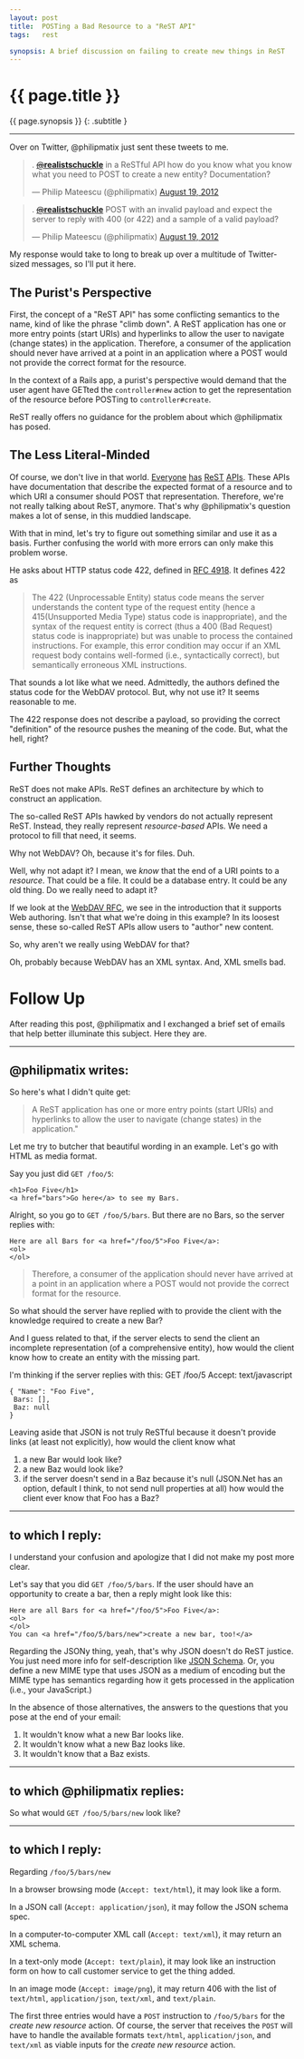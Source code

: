 ```yaml
---
layout: post
title:  POSTing a Bad Resource to a "ReST API"
tags:   rest

synopsis: A brief discussion on failing to create new things in ReST
---
```


# {{ page.title }}

{{ page.synopsis }}
{: .subtitle }

-----

Over on Twitter, @philipmatix just sent these tweets to me.

<blockquote class="twitter-tweet"><p>. <a href="https://twitter.com/realistschuckle"><s>@</s><b>realistschuckle</b></a> in a ReSTful API how do you know what you know what you need to POST to create a new entity? Documentation?</p>&mdash; Philip Mateescu (@philipmatix) <a href="https://twitter.com/philipmatix/status/237190399343611904" data-datetime="2012-08-19T14:12:52+00:00">August 19, 2012</a></blockquote>
<blockquote class="twitter-tweet"><p>. <a href="https://twitter.com/realistschuckle"><s>@</s><b>realistschuckle</b></a> POST with an invalid payload and expect the server to reply with 400 (or 422) and a sample of a valid payload?</p>&mdash; Philip Mateescu (@philipmatix) <a href="https://twitter.com/philipmatix/status/237191286128513024" data-datetime="2012-08-19T14:16:24+00:00">August 19, 2012</a></blockquote>

My response would take to long to break up over a multitude of Twitter-sized
messages, so I'll put it here.

## The Purist's Perspective

First, the concept of a "ReST API" has some conflicting semantics to the name,
kind of like the phrase "climb down". A ReST application has one or more entry
points (start URIs) and hyperlinks to allow the user to navigate (change
states) in the application. Therefore, a consumer of the application should
never have arrived at a point in an application where a POST would not provide
the correct format for the resource.

In the context of a Rails app, a purist's perspective would demand that the
user agent have GETted the `controller#new` action to get the representation
of the resource before POSTing to `controller#create`.

ReST really offers no guidance for the problem about which @philipmatix has
posed.

## The Less Literal-Minded

Of course, we don't live in that world.
[Everyone](https://dev.twitter.com/docs/api)
[has](http://developer.netflix.com/docs/REST_API_Conventions)
[ReST](https://www.dropbox.com/developers/reference/api)
[APIs](http://developer.force.com/REST).
These APIs have documentation that describe the expected format of a resource
and to which URI a consumer should POST that representation. Therefore, we're
not really talking about ReST, anymore. That's why @philipmatix's question makes
a lot of sense, in this muddied landscape.

With that in mind, let's try to figure out something similar and use it as a
basis. Further confusing the world with more errors can only make this problem
worse.

He asks about HTTP status code 422, defined in
[RFC 4918](http://tools.ietf.org/html/rfc4918#section-11.2). It defines 422
as

> The 422 (Unprocessable Entity) status code means the server understands the
> content type of the request entity (hence a 415(Unsupported Media Type) status
> code is inappropriate), and the syntax of the request entity is correct (thus a
> 400 (Bad Request) status code is inappropriate) but was unable to process the
> contained instructions. For example, this error condition may occur if an XML
> request body contains well-formed (i.e., syntactically correct), but
> semantically erroneous XML instructions.

That sounds a lot like what we need. Admittedly, the authors defined the status
code for the WebDAV protocol. But, why not use it? It seems reasonable to me.

The 422 response does not describe a payload, so providing the correct
"definition" of the resource pushes the meaning of the code. But, what the hell,
right?

## Further Thoughts

ReST does not make APIs. ReST defines an architecture by which to construct an
application.

The so-called ReST APIs hawked by vendors do not actually represent ReST.
Instead, they really represent *resource-based* APIs. We need a protocol to fill
that need, it seems.

Why not WebDAV? Oh, because it's for files. Duh.

Well, why not adapt it? I mean, we *know* that the end of a URI points to a
*resource*. That could be a file. It could be a database entry. It could be any
old thing. Do we really need to adapt it?

If we look at the [WebDAV RFC](http://tools.ietf.org/html/rfc4918), we see in
the introduction that it supports Web authoring. Isn't that what we're doing in
this example? In its loosest sense, these so-called ReST APIs allow users to
"author" new content.

So, why aren't we really using WebDAV for that?

Oh, probably because WebDAV has an XML syntax. And, XML smells bad.

# Follow Up

After reading this post, @philipmatix and I exchanged a brief set of emails that
help better illuminate this subject. Here they are.

---

## @philipmatix writes:

So here's what I didn't quite get:

> A ReST application has one or more entry points (start URIs) and hyperlinks to
> allow the user to navigate (change states) in the application."

Let me try to butcher that beautiful wording in an example. Let's go with HTML
as media format.

Say you just did `GET /foo/5`:

    <h1>Foo Five</h1>
    <a href="bars">Go here</a> to see my Bars.

Alright, so you go to `GET /foo/5/bars`. But there are no Bars, so the server
replies with:

    Here are all Bars for <a href="/foo/5">Foo Five</a>:
    <ol>
    </ol>

> Therefore, a consumer of the application should never have arrived at a point
> in an application where a POST would not provide the correct format for the
> resource.

So what should the server have replied with to provide the client with the
knowledge required to create a new Bar?

And I guess related to that, if the server elects to send the client an
incomplete representation (of a comprehensive entity), how would the client know
how to create an entity with the missing part.

I'm thinking if the server replies with this:
    GET /foo/5
    Accept: text/javascript

    { "Name": "Foo Five",
     Bars: [],
     Baz: null
    }

Leaving aside that JSON is not truly ReSTful because it doesn't provide links
(at least not explicitly), how would the client know what

1. a new Bar would look like?
2. a new Baz would look like?
3. if the server doesn't send in a Baz because it's null (JSON.Net has an
   option, default I think, to not send null properties at all) how would the
   client ever know that Foo has a Baz?

---

## to which I reply:

I understand your confusion and apologize that I did not make my post more
clear.

Let's say that you did `GET /foo/5/bars`. If the user should have an opportunity
to create a bar, then a reply might look like this:

    Here are all Bars for <a href="/foo/5">Foo Five</a>:
    <ol>
    </ol>
    You can <a href="/foo/5/bars/new">create a new bar, too!</a>

Regarding the JSONy thing, yeah, that's why JSON doesn't do ReST justice. You
just need more info for self-description like
[JSON Schema](http://json-schema.org). Or, you define a new MIME type that uses
JSON as a medium of encoding but the MIME type has semantics regarding how it
gets processed in the application (i.e., your JavaScript.)

In the absence of those alternatives, the answers to the questions that you pose
at the end of your email:

1. It wouldn't know what a new Bar looks like.
1. It wouldn't know what a new Baz looks like.
1. It wouldn't know that a Baz exists.

---

## to which @philipmatix replies:

So what would `GET /foo/5/bars/new` look like?

---

## to which I reply:

Regarding `/foo/5/bars/new`

In a browser browsing mode (`Accept: text/html`), it may look like a form.

In a JSON call (`Accept: application/json`), it may follow the JSON schema spec.

In a computer-to-computer XML call (`Accept: text/xml`), it may return an XML
schema.

In a text-only mode (`Accept: text/plain`), it may look like an instruction form
on how to call customer service to get the thing added.

In an image mode (`Accept: image/png`), it may return 406 with the list of
`text/html`, `application/json`, `text/xml`, and `text/plain`.

The first three entries would have a `POST` instruction to `/foo/5/bars` for the
*create new resource* action. Of course, the server that receives the `POST`
will have to handle the available formats `text/html`, `application/json`, and 
`text/xml` as viable inputs for the *create new resource* action.

<script src="//platform.twitter.com/widgets.js" charset="utf-8"></script>
